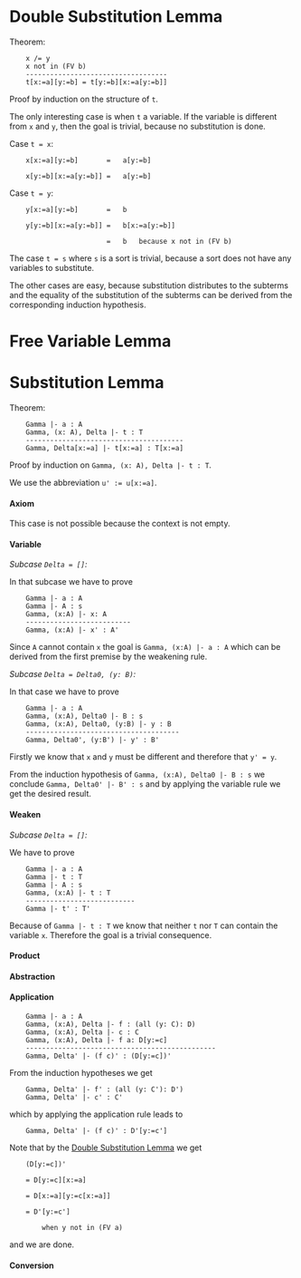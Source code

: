 Double Substitution Lemma<span id=double-substitution></span>
====

Theorem:

~~~
    x /= y
    x not in (FV b)
    -----------------------------------
    t[x:=a][y:=b] = t[y:=b][x:=a[y:=b]]
~~~

Proof by induction on the structure of `t`.

The only interesting case is when `t` a variable. If the variable is different
from `x` and `y`, then the goal is trivial, because no substitution is done.

Case `t = x`:

~~~
    x[x:=a][y:=b]       =   a[y:=b]

    x[y:=b][x:=a[y:=b]] =   a[y:=b]
~~~


Case `t = y`:

~~~
    y[x:=a][y:=b]       =   b

    y[y:=b][x:=a[y:=b]] =   b[x:=a[y:=b]]

                        =   b   because x not in (FV b)
~~~

The case `t = s` where `s` is a sort is trivial, because a sort does not have
any variables to substitute.

The other cases are easy, because substitution distributes to the subterms and
the equality of the substitution of the subterms can be derived from the
corresponding induction hypothesis.




Free Variable Lemma
====


Substitution Lemma
======

Theorem:

~~~
    Gamma |- a : A
    Gamma, (x: A), Delta |- t : T
    ---------------------------------------
    Gamma, Delta[x:=a] |- t[x:=a] : T[x:=a]
~~~

Proof by induction on `Gamma, (x: A), Delta |- t : T`.

We use the abbreviation `u' := u[x:=a]`.


#### Axiom

This case is not possible because the context is not empty.


#### Variable

*Subcase `Delta = []`:*

In that subcase we have to prove

~~~
    Gamma |- a : A
    Gamma |- A : s
    Gamma, (x:A) |- x: A
    --------------------------
    Gamma, (x:A) |- x' : A'
~~~

Since `A` cannot contain `x` the goal is `Gamma, (x:A) |- a : A` which can be
derived from the first premise by the weakening rule.


*Subcase `Delta = Delta0, (y: B)`:*

In that case we have to prove

~~~
    Gamma |- a : A
    Gamma, (x:A), Delta0 |- B : s
    Gamma, (x:A), Delta0, (y:B) |- y : B
    --------------------------------------
    Gamma, Delta0', (y:B') |- y' : B'
~~~

Firstly we know that `x` and `y` must be different and therefore that `y' = y`.

From the induction hypothesis of `Gamma, (x:A), Delta0 |- B : s` we conclude
`Gamma, Delta0' |- B' : s` and by applying the variable rule we get the desired
result.


#### Weaken


*Subcase `Delta = []`:*

We have to prove

~~~
    Gamma |- a : A
    Gamma |- t : T
    Gamma |- A : s
    Gamma, (x:A) |- t : T
    ---------------------------
    Gamma |- t' : T'
~~~

Because of `Gamma |- t : T` we know that neither `t` nor `T` can contain the
variable `x`. Therefore the goal is a trivial consequence.


#### Product


#### Abstraction


#### Application

~~~
    Gamma |- a : A
    Gamma, (x:A), Delta |- f : (all (y: C): D)
    Gamma, (x:A), Delta |- c : C
    Gamma, (x:A), Delta |- f a: D[y:=c]
    -----------------------------------------------
    Gamma, Delta' |- (f c)' : (D[y:=c])'
~~~

From the induction hypotheses we get

~~~
    Gamma, Delta' |- f' : (all (y: C'): D')
    Gamma, Delta' |- c' : C'
~~~

which by applying the application rule leads to

~~~
    Gamma, Delta' |- (f c)' : D'[y:=c']
~~~

Note that by the [Double Substitution Lemma](#double-substitution) we get

~~~
    (D[y:=c])'

    = D[y:=c][x:=a]

    = D[x:=a][y:=c[x:=a]]

    = D'[y:=c']

        when y not in (FV a)
~~~

and we are done.




#### Conversion





